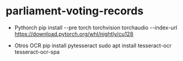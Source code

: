 # parliament-voting-records

- Pythorch
  pip install --pre torch torchvision torchaudio --index-url https://download.pytorch.org/whl/nightly/cu128

- Otros OCR
  pip install pytesseract
  sudo apt install tesseract-ocr tesseract-ocr-spa

